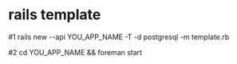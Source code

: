 # rails template

  #1  rails new --api YOU_APP_NAME -T -d postgresql -m template.rb

  #2  cd YOU_APP_NAME && foreman start 
